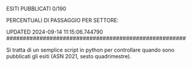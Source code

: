 ESITI PUBBLICATI 0/190 

PERCENTUALI DI PASSAGGIO PER SETTORE:

UPDATED 2024-09-14 11:15:06.744790
###################################################### 

Si tratta di un semplice script in python per controllare quando sono pubblicati gli esiti (ASN 2021, sesto quadrimestre).

